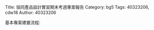 Title: 協同產品設計實習期末考週專案報告
Category: bg5
Tags: 40323206, cdw18
Author: 40323206

<!-- PELICAN_END_SUMMARY -->

基本專案建置流程:


